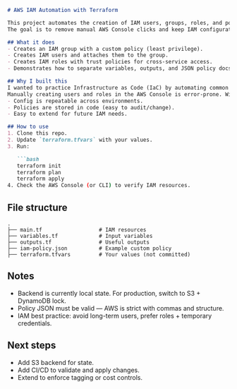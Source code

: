 ````markdown
# AWS IAM Automation with Terraform

This project automates the creation of IAM users, groups, roles, and policies using Terraform.  
The goal is to remove manual AWS Console clicks and keep IAM configuration version-controlled and reproducible.

## What it does
- Creates an IAM group with a custom policy (least privilege).
- Creates IAM users and attaches them to the group.
- Creates IAM roles with trust policies for cross-service access.
- Demonstrates how to separate variables, outputs, and JSON policy docs for clarity.

## Why I built this
I wanted to practice Infrastructure as Code (IaC) by automating common IAM setups.  
Manually creating users and roles in the AWS Console is error-prone. With Terraform:
- Config is repeatable across environments.
- Policies are stored in code (easy to audit/change).
- Easy to extend for future IAM needs.

## How to use
1. Clone this repo.
2. Update `terraform.tfvars` with your values.
3. Run:

   ```bash
   terraform init
   terraform plan
   terraform apply
4. Check the AWS Console (or CLI) to verify IAM resources.
````


## File structure

```text
.
├── main.tf                  # IAM resources
├── variables.tf             # Input variables
├── outputs.tf               # Useful outputs
├── iam-policy.json          # Example custom policy
├── terraform.tfvars         # Your values (not committed)
```

## Notes

* Backend is currently local state. For production, switch to S3 + DynamoDB lock.
* Policy JSON must be valid — AWS is strict with commas and structure.
* IAM best practice: avoid long-term users, prefer roles + temporary credentials.

## Next steps

* Add S3 backend for state.
* Add CI/CD to validate and apply changes.
* Extend to enforce tagging or cost controls.

```

```
